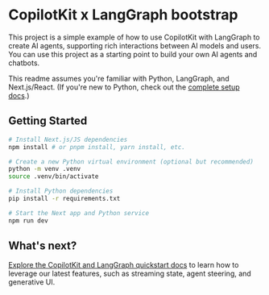 # CopilotKit x LangGraph bootstrap

This project is a simple example of how to use CopilotKit with LangGraph to create AI agents, supporting rich interactions between AI models and users. You can use this project as a starting point to build your own AI agents and chatbots.

This readme assumes you're familiar with Python, LangGraph, and Next.js/React. (If you're new to Python, check out the [complete setup docs](./full_setup.md).)

## Getting Started

```bash
# Install Next.js/JS dependencies
npm install # or pnpm install, yarn install, etc.

# Create a new Python virtual environment (optional but recommended)
python -m venv .venv
source .venv/bin/activate

# Install Python dependencies
pip install -r requirements.txt

# Start the Next app and Python service
npm run dev
```

## What's next?

[Explore the CopilotKit and LangGraph quickstart docs](https://copilotkit.ai/coagents/quickstart) to learn how to leverage our latest features, such as streaming state, agent steering, and generative UI.

